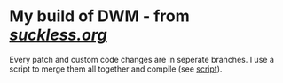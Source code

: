 # My build of DWM - from [*suckless.org*](https://www.suckless.org)

Every patch and custom code changes are in seperate branches.
I use a script to merge them all together and compile (see [script](https://github.com/edvardxyz/dotfiles/blob/master/.local/bin/suckmerge)).
